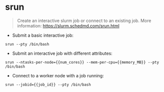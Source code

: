 # srun

> Create an interactive slurm job or connect to an existing job.
> More information: <https://slurm.schedmd.com/srun.html>

- Submit a basic interactive job:

`srun --pty /bin/bash`

- Submit an interactive job with different attributes:

`srun --ntasks-per-node={{num_cores}} --mem-per-cpu={{memory_MB}} --pty /bin/bash`

- Connect to a worker node with a job running:

`srun --jobid={{job_id}} --pty /bin/bash`
